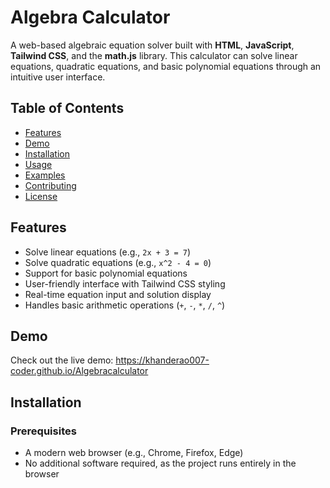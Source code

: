 # Algebra Calculator

A web-based algebraic equation solver built with **HTML**, **JavaScript**, **Tailwind CSS**, and the **math.js** library. This calculator can solve linear equations, quadratic equations, and basic polynomial equations through an intuitive user interface.

## Table of Contents
- [Features](#features)
- [Demo](#demo)
- [Installation](#installation)
- [Usage](#usage)
- [Examples](#examples)
- [Contributing](#contributing)
- [License](#license)

## Features
- Solve linear equations (e.g., `2x + 3 = 7`)
- Solve quadratic equations (e.g., `x^2 - 4 = 0`)
- Support for basic polynomial equations
- User-friendly interface with Tailwind CSS styling
- Real-time equation input and solution display
- Handles basic arithmetic operations (`+`, `-`, `*`, `/`, `^`)

## Demo
Check out the live demo:  https://khanderao007-coder.github.io/Algebracalculator

## Installation

### Prerequisites
- A modern web browser (e.g., Chrome, Firefox, Edge)
- No additional software required, as the project runs entirely in the browser


